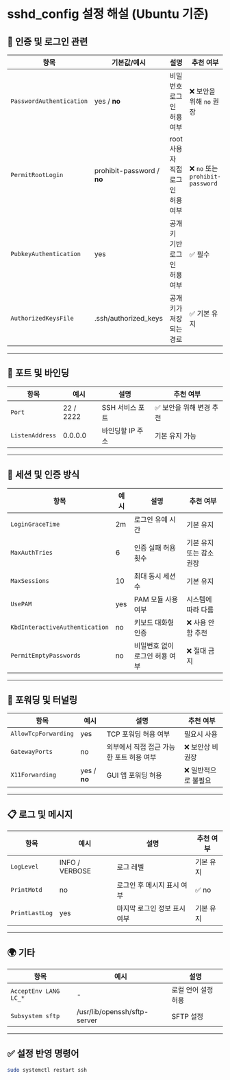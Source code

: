 # sshd_config 설정 해설 (Ubuntu 기준)

## 🔐 인증 및 로그인 관련

| 항목 | 기본값/예시 | 설명 | 추천 여부 |
|------|-------------|------|-----------|
| `PasswordAuthentication` | yes / **no** | 비밀번호 로그인 허용 여부 | ❌ 보안을 위해 `no` 권장 |
| `PermitRootLogin` | prohibit-password / **no** | root 사용자 직접 로그인 허용 여부 | ❌ `no` 또는 `prohibit-password` |
| `PubkeyAuthentication` | yes | 공개키 기반 로그인 허용 여부 | ✅ 필수 |
| `AuthorizedKeysFile` | .ssh/authorized_keys | 공개키가 저장되는 경로 | ✅ 기본 유지 |

---

## 🧩 포트 및 바인딩

| 항목 | 예시 | 설명 | 추천 여부 |
|------|------|------|-----------|
| `Port` | 22 / 2222 | SSH 서비스 포트 | ✅ 보안을 위해 변경 추천 |
| `ListenAddress` | 0.0.0.0 | 바인딩할 IP 주소 | 기본 유지 가능 |

---

## 🔄 세션 및 인증 방식

| 항목 | 예시 | 설명 | 추천 여부 |
|------|------|------|-----------|
| `LoginGraceTime` | 2m | 로그인 유예 시간 | 기본 유지 |
| `MaxAuthTries` | 6 | 인증 실패 허용 횟수 | 기본 유지 또는 감소 권장 |
| `MaxSessions` | 10 | 최대 동시 세션 수 | 기본 유지 |
| `UsePAM` | yes | PAM 모듈 사용 여부 | 시스템에 따라 다름 |
| `KbdInteractiveAuthentication` | no | 키보드 대화형 인증 | ❌ 사용 안 함 추천 |
| `PermitEmptyPasswords` | no | 비밀번호 없이 로그인 허용 여부 | ❌ 절대 금지 |

---

## 🧰 포워딩 및 터널링

| 항목 | 예시 | 설명 | 추천 여부 |
|------|------|------|-----------|
| `AllowTcpForwarding` | yes | TCP 포워딩 허용 여부 | 필요시 사용 |
| `GatewayPorts` | no | 외부에서 직접 접근 가능한 포트 허용 여부 | ❌ 보안상 비권장 |
| `X11Forwarding` | yes / **no** | GUI 앱 포워딩 허용 | ❌ 일반적으로 불필요 |

---

## 📋 로그 및 메시지

| 항목 | 예시 | 설명 | 추천 여부 |
|------|------|------|-----------|
| `LogLevel` | INFO / VERBOSE | 로그 레벨 | 기본 유지 |
| `PrintMotd` | no | 로그인 후 메시지 표시 여부 | ✅ no |
| `PrintLastLog` | yes | 마지막 로그인 정보 표시 여부 | 기본 유지 |

---

## 🌍 기타

| 항목 | 예시 | 설명 |
|------|------|------|
| `AcceptEnv LANG LC_*` | - | 로컬 언어 설정 허용 |
| `Subsystem sftp` | /usr/lib/openssh/sftp-server | SFTP 설정 |

---

## ✅ 설정 반영 명령어

```bash
sudo systemctl restart ssh
```